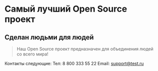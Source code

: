 # Самый лучший Open Source проект

## Сделан людьми для людей

> Наш Open Source проект предназначен для объединения людей со всего мира!

Контакты следующие:
Тел: 8 800 333 55 22
Email: support@test.ru
